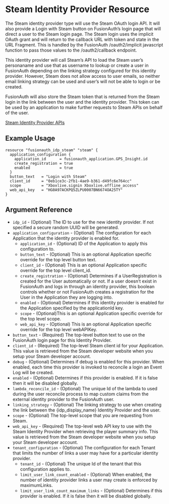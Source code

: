 # Steam Identity Provider Resource

The Steam identity provider type will use the Steam OAuth login API. It will also provide a Login with Steam button on FusionAuth’s login page that will direct a user to the Steam login page. The Steam login uses the implicit OAuth grant and will return to the callback URL with token and state in the URL Fragment. This is handled by the FusionAuth /oauth2/implicit javascript function to pass those values to the /oauth2/callback endpoint.

This identity provider will call Steam’s API to load the Steam user’s personaname and use that as username to lookup or create a user in FusionAuth depending on the linking strategy configured for this identity provider. However, Steam does not allow access to user emails, so neither email linking strategy can be used and user’s will not be able to login or be created.

FusionAuth will also store the Steam token that is returned from the Steam login in the link between the user and the identity provider. This token can be used by an application to make further requests to Steam APIs on behalf of the user.

[Steam Identity Provider APIs](https://fusionauth.io/docs/v1/tech/apis/identity-providers/steam/ )

## Example Usage

```hcl
resource "fusionauth_idp_steam" "steam" {
  application_configuration {
    application_id      = fusionauth_application.GPS_Insight.id
    create_registration = true
    enabled             = true
  }
  button_text   = "Login with Steam"
  client_id     = "0eb1ce3c-2fb1-4ae9-b361-d49fc6e764cc"
  scope         = "Xboxlive.signin Xboxlive.offline_access"
  web_api_key   = "HG0A97ACKPQ5ZLPU0007BN6674OA25TY"
}
```

## Argument Reference

* `idp_id` - (Optional) The ID to use for the new identity provider. If not specified a secure random UUID will be generated.
* `application_configuration` - (Optional) The configuration for each Application that the identity provider is enabled for.
    - `application_id` - (Optional) ID of the Application to apply this configuration to.
    - `button_text` - (Optional) This is an optional Application specific override for the top level button text.
    - `client_id` - (Optional) This is an optional Application specific override for the top level client_id.
    - `create_registration` - (Optional) Determines if a UserRegistration is created for the User automatically or not. If a user doesn’t exist in FusionAuth and logs in through an identity provider, this boolean controls whether or not FusionAuth creates a registration for the User in the Application they are logging into.
    - `enabled` - (Optional) Determines if this identity provider is enabled for the Application specified by the applicationId key.
    - `scope` - (Optional)This is an optional Application specific override for the top level scope.
    - `web_api_key` - (Optional) This is an optional Application specific override for the top level webAPIKey.
* `button_text` - (Required) The top-level button text to use on the FusionAuth login page for this Identity Provider.
* `client_id` - (Required) The top-level Steam client id for your Application. This value is retrieved from the Steam developer website when you setup your Steam developer account.
* `debug` - (Optional) Determines if debug is enabled for this provider. When enabled, each time this provider is invoked to reconcile a login an Event Log will be created.
* `enabled` - (Optional) Determines if this provider is enabled. If it is false then it will be disabled globally.
* `lambda_reconcile_id` - (Optional) The unique Id of the lambda to used during the user reconcile process to map custom claims from the external identity provider to the FusionAuth user.
* `linking_strategy` - (Optional) The linking strategy to use when creating the link between the {idp_display_name} Identity Provider and the user.
* `scope` - (Optional) The top-level scope that you are requesting from Steam.
* `web_api_key` - (Required) The top-level web API key to use with the Steam Identity Provider when retrieving the player summary info. This value is retrieved from the Steam developer website when you setup your Steam developer account.
* `tenant_configuration` - (Optional) The configuration for each Tenant that limits the number of links a user may have for a particular identity provider.
    - `tenant_id` - (Optional) The unique Id of the tenant that this configuration applies to.
    - `limit_user_link_count_enabled` - (Optional) When enabled, the number of identity provider links a user may create is enforced by maximumLinks.
    - `limit_user_link_count_maximum_links` - (Optional) Determines if this provider is enabled. If it is false then it will be disabled globally.
